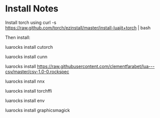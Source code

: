 Install Notes
=============
Install torch using
curl -s https://raw.github.com/torch/ezinstall/master/install-luajit+torch | bash


Then install:


luarocks install cutorch

luarocks install cunn

luarocks install https://raw.githubusercontent.com/clementfarabet/lua---csv/master/csv-1.0-0.rockspec

luarocks install nnx

luarocks install torchffi

luarocks install env

luarocks install graphicsmagick

